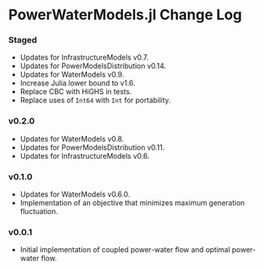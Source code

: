 PowerWaterModels.jl Change Log
=======================

### Staged
- Updates for InfrastructureModels v0.7.
- Updates for PowerModelsDistribution v0.14.
- Updates for WaterModels v0.9.
- Increase Julia lower bound to v1.6.
- Replace CBC with HiGHS in tests.
- Replace uses of `Int64` with `Int` for portability.

### v0.2.0
- Updates for WaterModels v0.8.
- Updates for PowerModelsDistribution v0.11.
- Updates for InfrastructureModels v0.6.

### v0.1.0
- Updates for WaterModels v0.6.0.
- Implementation of an objective that minimizes maximum generation fluctuation.

### v0.0.1
- Initial implementation of coupled power-water flow and optimal power-water flow.
